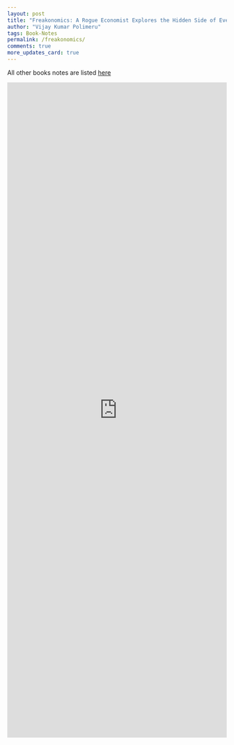 ```yaml
---
layout: post
title: "Freakonomics: A Rogue Economist Explores the Hidden Side of Everything"
author: "Vijay Kumar Polimeru"
tags: Book-Notes
permalink: /freakonomics/
comments: true
more_updates_card: true
---
```



All other books notes are listed [here](/all-book-notes-google-play/)

<iframe src="https://docs.google.com/document/d/e/2PACX-1vQmDgyRL8aeqILt_E7vgjqn3Y6BZMM69sNWG5eQoL-F2R1WJunlweqL_BzublryKsS-poqlP6QZhWGh/pub?embedded=true"  frameborder="0" width="100%" height="1500" ></iframe>
